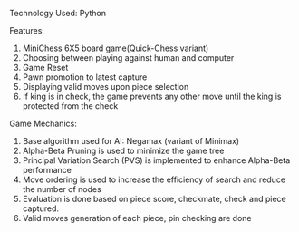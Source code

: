 Technology Used: Python

Features:
1. MiniChess 6X5 board game(Quick-Chess variant)
2. Choosing between playing against human and computer
3. Game Reset
4. Pawn promotion to latest capture
5. Displaying valid moves upon piece selection
6. If king is in check, the game prevents any other move until the king is protected from the check

Game Mechanics:
1. Base algorithm used for AI: Negamax (variant of Minimax)
2. Alpha-Beta Pruning is used to minimize the game tree
3. Principal Variation Search (PVS) is implemented to enhance Alpha-Beta performance
4. Move ordering is used to increase the efficiency of search and reduce the number of nodes
5. Evaluation is done based on piece score, checkmate, check and piece captured.
6. Valid moves generation of each piece, pin checking are done



